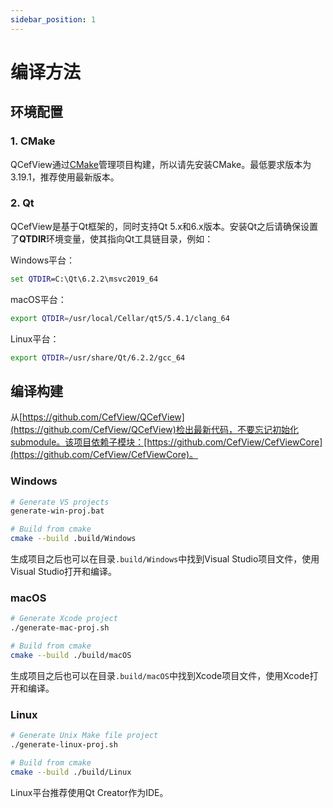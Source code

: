 ```yaml
---
sidebar_position: 1
---
```


# 编译方法

## 环境配置

### 1. CMake

QCefView通过[CMake](https://cmake.org/)管理项目构建，所以请先安装CMake。最低要求版本为3.19.1，推荐使用最新版本。

### 2. Qt

QCefView是基于Qt框架的，同时支持Qt 5.x和6.x版本。安装Qt之后请确保设置了**QTDIR**环境变量，使其指向Qt工具链目录，例如：

Windows平台：
```bat
set QTDIR=C:\Qt\6.2.2\msvc2019_64
```

macOS平台：
```bash
export QTDIR=/usr/local/Cellar/qt5/5.4.1/clang_64
``` 

Linux平台：
```bash
export QTDIR=/usr/share/Qt/6.2.2/gcc_64
``` 

## 编译构建


从[https://github.com/CefView/QCefView](https://github.com/CefView/QCefView)检出最新代码，不要忘记初始化submodule。该项目依赖子模块：[https://github.com/CefView/CefViewCore](https://github.com/CefView/CefViewCore)。

### Windows
```bash
# Generate VS projects
generate-win-proj.bat

# Build from cmake
cmake --build .build/Windows
```

生成项目之后也可以在目录`.build/Windows`中找到Visual Studio项目文件，使用Visual Studio打开和编译。

### macOS
```bash
# Generate Xcode project
./generate-mac-proj.sh

# Build from cmake 
cmake --build ./build/macOS
```

生成项目之后也可以在目录`.build/macOS`中找到Xcode项目文件，使用Xcode打开和编译。

### Linux 
```bash
# Generate Unix Make file project
./generate-linux-proj.sh

# Build from cmake 
cmake --build ./build/Linux
```

Linux平台推荐使用Qt Creator作为IDE。
